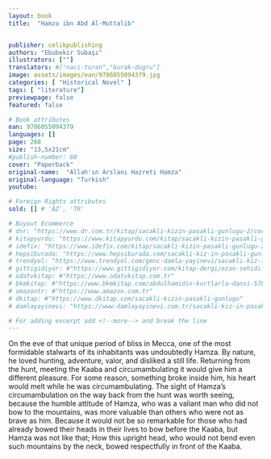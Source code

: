 ```yaml
---
layout: book
title:  "Hamza ibn Abd Al-Muttalib"


publisher: celikpublishing
authors: "Ebubekir Subaşı"
illustrators: [""]
translators: #["naci-turan","burak-dogru"]
image: assets/images/ean/9786055094379.jpg
categories: [ "Historical Novel" ]
tags: [ "literature"]
previewpage: false
featured: false

# Book attributes
ean: 9786055094379
languages: []
page: 268
size: "13,5x21cm"
#publish-number: 60
cover: "Paperback"
original-name:  "Allah'ın Arslanı Hazreti Hamza"
original-language: "Turkish"
youtube:

# Foreign Rights attributes
sold: [] # 'AZ', 'TR'

# Buyout Ecommerce
# dnr: "https://www.dr.com.tr/kitap/sacakli-kizin-pasakli-gunlugu-2/cocuk-ve-genclik/genclik-10-yas/roman-oyku/urunno=0001893059001"
# kitapyurdu: "https://www.kitapyurdu.com/kitap/sacakli-kizin-pasakli-gunlugu-2-/560122.html&filter_name=Sa%C3%A7akl%C4%B1+K%C4%B1z%27%C4%B1n+Pasakl%C4%B1+G%C3%BCnl%C3%BC%C4%9F%C3%BC+2"
# idefix: "https://www.idefix.com/kitap/sacakli-kizin-pasakli-gunlugu-2/cocuk-ve-genclik/genclik-10-yas/roman-oyku/urunno=0001893059001"
# hepsiburada: "https://www.hepsiburada.com/sacakli-kiz-in-pasakli-gunlugu-2-damla-yayinevi-p-HBV000012ER86"
# trendyol: "https://www.trendyol.com/genc-damla-yayinevi/sacakli-kiz-in-pasakli-gunlugu-2-p-54825777"
# gittigidiyor: #"https://www.gittigidiyor.com/kitap-dergi/ezan-sehidi-adnan-menderes_pdp_732728793"
# odatvkitap: #"https://www.odatvkitap.com.tr"
# bkmkitap: #"https://www.bkmkitap.com/abdulhamidin-kurtlarla-dansi-578226"
# amazontr: #"https://www.amazon.com.tr"
# dkitap: #"https://www.dkitap.com/sacakli-kizin-pasakli-gunlugu"
# damlayayinevi: "https://www.damlayayinevi.com.tr/sacakli-kiz-in-pasakli-gunlugu-2-bu-iste-bi-terslik-var"

# For adding excerpt add <!--more--> and break the line
---
```

On the eve of that unique period of bliss in
Mecca, one of the most formidable stalwarts of its
inhabitants was undoubtedly Hamza. By nature, he
loved hunting, adventure, valor, and disliked a still
life. Returning from the hunt, meeting the Kaaba
and circumambulating it would give him a different pleasure. For some reason, something broke
inside him, his heart would melt while he was
circumambulating.
The sight of Hamza’s circumambulation on the
way back from the hunt was worth seeing, because the humble attitude of Hamza, who was a
valiant man who did not bow to the mountains, was
more valuable than others who were not as brave
as him. Because it would not be so remarkable for
those who had already bowed their heads in their
lives to bow before the Kaaba, but Hamza was not
like that; How this upright head, who would not
bend even such mountains by the neck, bowed
respectfully in front of the Kaaba.
<!--more--> 

